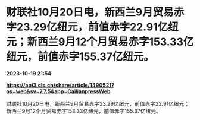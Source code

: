 # 财联社10月20日电，新西兰9月贸易赤字23.29亿纽元，前值赤字22.91亿纽元；新西兰9月12个月贸易赤字153.33亿纽元，前值赤字155.37亿纽元。

**2023-10-19 21:54**

**https://api3.cls.cn/share/article/1490521?os=web&sv=7.7.5&app=CailianpressWeb**

财联社10月20日电，新西兰9月贸易赤字23.29亿纽元，前值赤字22.91亿纽元；新西兰9月12个月贸易赤字153.33亿纽元，前值赤字155.37亿纽元。